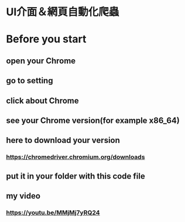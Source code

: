 # UI介面＆網頁自動化爬蟲

# Before you start 
## open your Chrome 
## go to setting
## click about Chrome
## see your Chrome version(for example x86_64)
## here to download your version
### https://chromedriver.chromium.org/downloads
## put it in your folder with this code file

## my video
### https://youtu.be/MMjMj7yRQ24
